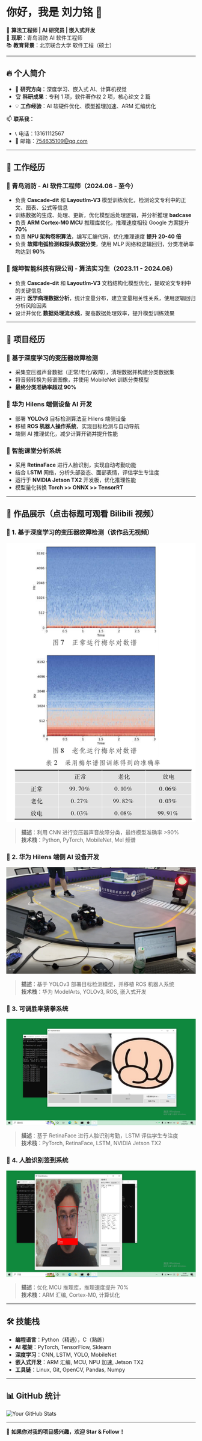 # 你好，我是 刘力铭 👋

🎯 **算法工程师 | AI 研究员 | 嵌入式开发**  
📍 **现职**：青鸟消防 AI 软件工程师  
📚 **教育背景**：北京联合大学 软件工程（硕士）  

---

## 🔥 个人简介  
- 📌 **研究方向**：深度学习、嵌入式 AI、计算机视觉  
- 🏆 **科研成果**：专利 1 项，软件著作权 2 项，核心论文 2 篇  
- 💡 **工作经验**：AI 软硬件优化、模型推理加速、ARM 汇编优化  

📫 **联系我**：
- 📞 电话：13161112567  
- 📧 邮箱：[754635109@qq.com](mailto:754635109@qq.com)  

---

## 🏢 工作经历  

### **🔹 青鸟消防 - AI 软件工程师（2024.06 - 至今）**  
- 负责 **Cascade-dit** 和 **Layoutlm-V3** 模型训练优化，检测论文专利中的正文、图表、公式等信息  
- 训练数据的生成、处理、更新，优化模型后处理逻辑，并分析推理 **badcase**  
- 负责 **ARM Cortex-M0 MCU** 推理库优化，推理速度相较 Google 方案提升 **70%**  
- 负责 **NPU 架构卷积算法**，编写汇编代码，优化推理速度 **提升 20-40 倍**  
- 负责 **故障电弧检测和探头数据分类**，使用 MLP 网络和逻辑回归，分类准确率均达到 **90%**  

### **🔹 燧坤智能科技有限公司 - 算法实习生（2023.11 - 2024.06）**  
- 负责 **Cascade-dit** 和 **Layoutlm-V3** 文档结构化模型优化，提取论文专利中的关键信息  
- 进行 **医学病理数据分析**，统计变量分布，建立变量相关性关系，使用逻辑回归分析风险因素  
- 设计并优化 **数据处理流水线**，提高数据处理效率，提升模型训练效果

---

## 📌 项目经历   

### 🔹 **基于深度学习的变压器故障检测**  
- 采集变压器声音数据（正常/老化/故障），清理数据并构建分类数据集  
- 将音频转换为频谱图像，并使用 MobileNet 训练分类模型  
- **最终分类准确率超过 90%**  

### 🔹 **华为 Hilens 端侧设备 AI 开发**  
- 部署 **YOLOv3** 目标检测算法至 Hilens 端侧设备  
- 移植 **ROS 机器人操作系统**，实现目标检测与自动导航  
- 端侧 AI 推理优化，减少计算开销并提升性能  

### 🔹 **智能课堂分析系统**  
- 采用 **RetinaFace** 进行人脸识别，实现自动考勤功能  
- 结合 **LSTM** 网络，分析头部姿态、面部表情，评估学生专注度  
- 运行于 **NVIDIA Jetson TX2** 开发板，优化推理性能  
- 模型量化转换 **Torch >> ONNX >> TensorRT**


---
## 🚀 作品展示（点击标题可观看 Bilibili 视频）  

### 📌 1. **基于深度学习的变压器故障检测（该作品无视频）**  
[![视频封面](pics/voc1.png)]()  
> **描述**：利用 CNN 进行变压器声音故障分类，最终模型准确率 >90%  
> **技术栈**：Python, PyTorch, MobileNet, Mel 频谱  

### 📌 2. **华为 Hilens 端侧 AI 设备开发**  
[![视频封面](pics/car.png)](https://www.bilibili.com/video/BV1pA9rYhEXV/)  
> **描述**：基于 YOLOv3 部署目标检测模型，并移植 ROS 机器人系统  
> **技术栈**：华为 ModelArts, YOLOv3, ROS, 嵌入式开发  

### 📌 3. **可调胜率猜拳系统**  
[![视频封面](pics/caiquan.png)](https://www.bilibili.com/video/BV1g99HYREYz/)  
> **描述**：基于 RetinaFace 进行人脸识别考勤，LSTM 评估学生专注度  
> **技术栈**：PyTorch, RetinaFace, LSTM, NVIDIA Jetson TX2  

### 📌 4. **人脸识别签到系统**  
[![视频封面](pics/sign.png)](https://www.bilibili.com/video/BV1DX9HYsETS/)  
> **描述**：优化 MCU 推理库，推理速度提升 70%  
> **技术栈**：ARM 汇编, Cortex-M0, 计算优化  

---

## 🛠 技能栈  

- **编程语言**：Python（精通），C（熟练）  
- **AI 框架**：PyTorch, TensorFlow, Sklearn  
- **深度学习**：CNN, LSTM, YOLO, MobileNet  
- **嵌入式开发**：ARM 汇编, MCU, NPU 加速, Jetson TX2  
- **工具链**：Linux, Git, OpenCV, Pandas, Numpy  

---

## 📊 GitHub 统计  
![Your GitHub Stats](https://github-readme-stats.vercel.app/api?username=your-username&show_icons=true&theme=tokyonight)

---

🎯 **如果你对我的项目感兴趣，欢迎 Star & Follow！**
